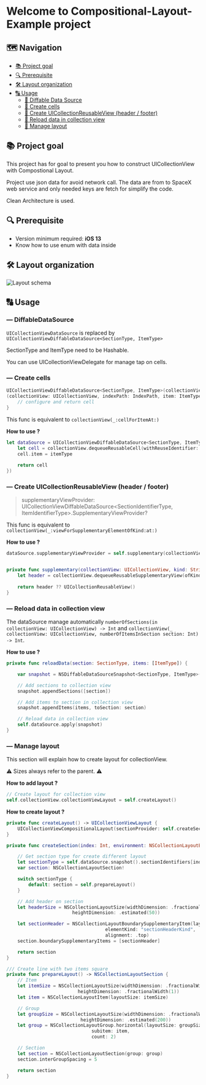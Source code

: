 
# Welcome to Compositional-Layout-Example project

## 🗺️ Navigation

<ul>
	<li><a href="#-project-goal">📚 Project goal</a></li>
	<li><a href="#-prerequisite">🔍 Prerequisite</a></li>
	<li><a href="#-layout-organization">🛠 Layout organization</a></li>
	<li>
		<a href="#-usage">🔠 Usage</a>
		<ul>
			<li><a href="#-diffabledatasource">📌 Diffable Data Source</a></li>
			<li><a href="#-create-cells">📌 Create cells</a></li>
			<li><a href="#-create-uicollectionreusableview-header--footer">📌 Create UICollectionReusableView (header / footer)</a></li>
			<li><a href="#-reload-data-in-collection-view">📌 Reload data in collection view</a></li>
			<li><a href="#-manage-layout">📌 Manage layout</a></li>
		</ul>
	</li>
</ul>

## 📚 Project goal
This project has for goal to present you how to construct UICollectionView with Compostional Layout.

Project use json data for avoid network call. The data are from to SpaceX web service and only needed keys are fetch for simplify the code.

Clean Architecture is used.

## 🔍 Prerequisite

 - Version minimum required: **iOS 13**
 - Know how to use enum with data inside

## 🛠 Layout organization

![Layout schema](https://www.zealousweb.com/wp-content/uploads/2020/10/Design-02.jpg)

## 🔠 Usage
### — DiffableDataSource
`UICollectionViewDataSource` is replaced by `UICollectionViewDiffableDataSource<SectionType, ItemType>`

SectionType and ItemType need to be Hashable. 

You can use UICollectionViewDelegate for manage tap on cells.

### — Create cells
```swift
UICollectionViewDiffableDataSource<SectionType, ItemType>(collectionView: collectionView)  { 
(collectionView: UICollectionView, indexPath: IndexPath, item: ItemType) -> UICollectionViewCell? in 
	// configure and return cell
}
```

This func is equivalent to `collectionView(_:cellForItemAt:)`

**How to use ?**
```swift
let dataSource = UICollectionViewDiffableDataSource<SectionType, ItemType>(collectionView: self.collectionView, cellProvider: { collectionView, indexPath, itemType in
	let cell = collectionView.dequeueReusableCell(withReuseIdentifier: "cell", for: indexPath) as? Cell
	cell.item = itemType
	
	return cell
})
```

### — Create UICollectionReusableView (header / footer)
> supplementaryViewProvider: UICollectionViewDiffableDataSource<SectionIdentifierType, ItemIdentifierType>.SupplementaryViewProvider?

This func is equivalent to `collectionView(_:viewForSupplementaryElementOfKind:at:)`

**How to use ?**
```swift
dataSource.supplementaryViewProvider = self.supplementary(collectionView:kind:indexPath:)


private func supplementary(collectionView: UICollectionView, kind: String, indexPath: IndexPath) -> UICollectionReusableView {
	let header = collectionView.dequeueReusableSupplementaryView(ofKind: kind, withReuseIdentifier: "sectionHeader", for: indexPath) as? SectionHeader
	
	return header ?? UICollectionReusableView()
}
```

### — Reload data in collection view
The dataSource manage automatically `numberOfSections(in collectionView: UICollectionView) -> Int` and `collectionView(_ collectionView: UICollectionView, numberOfItemsInSection section: Int) -> Int`.

**How to use ?**
```swift
private func reloadData(section: SectionType, items: [ItemType]) {

	var snapshot = NSDiffableDataSourceSnapshot<SectionType, ItemType>()

	// Add sections to collection view
	snapshot.appendSections([section])

	// Add items to section in collection view
	snapshot.appendItems(items, toSection: section)

	// Reload data in collection view
	self.dataSource.apply(snapshot)
}
```

### — Manage layout
This section will explain how to create layout for collectionView.

⚠️ Sizes always refer to the parent. ⚠️

**How to add layout ?**
```swift
// Create layout for collection view
self.collectionView.collectionViewLayout = self.createLayout()
```

**How to create layout ?**
```swift
private func createLayout() -> UICollectionViewLayout {
	UICollectionViewCompositionalLayout(sectionProvider: self.createSection(index: environment:))
}
```

```swift
private func createSection(index: Int, environment: NSCollectionLayoutEnvironment) -> NSCollectionLayoutSection {

	// Get section type for create different layout
	let sectionType = self.dataSource.snapshot().sectionIdentifiers[index]
	var section: NSCollectionLayoutSection!

	switch sectionType {
		default: section = self.prepareLayout()
	}

	// Add header on section
	let headerSize = NSCollectionLayoutSize(widthDimension: .fractionalWidth(1.0),
						heightDimension: .estimated(50))

	let sectionHeader = NSCollectionLayoutBoundarySupplementaryItem(layoutSize: headerSize,
									elementKind: "sectionHeaderKind",
									alignment: .top)
	section.boundarySupplementaryItems = [sectionHeader]

	return section
}
```

```swift
/// Create line with two items square
private func prepareLayout() -> NSCollectionLayoutSection {
	// Item
	let itemSize = NSCollectionLayoutSize(widthDimension: .fractionalWidth(0.5),
					      heightDimension: .fractionalWidth(1))
	let item = NSCollectionLayoutItem(layoutSize: itemSize)

	// Group
	let groupSize = NSCollectionLayoutSize(widthDimension: .fractionalWidth(1),
					       heightDimension: .estimated(200))
	let group = NSCollectionLayoutGroup.horizontal(layoutSize: groupSize,
						       subitem: item, 
						       count: 2)

	// Section
	let section = NSCollectionLayoutSection(group: group)
	section.interGroupSpacing = 5

	return section
}
```
